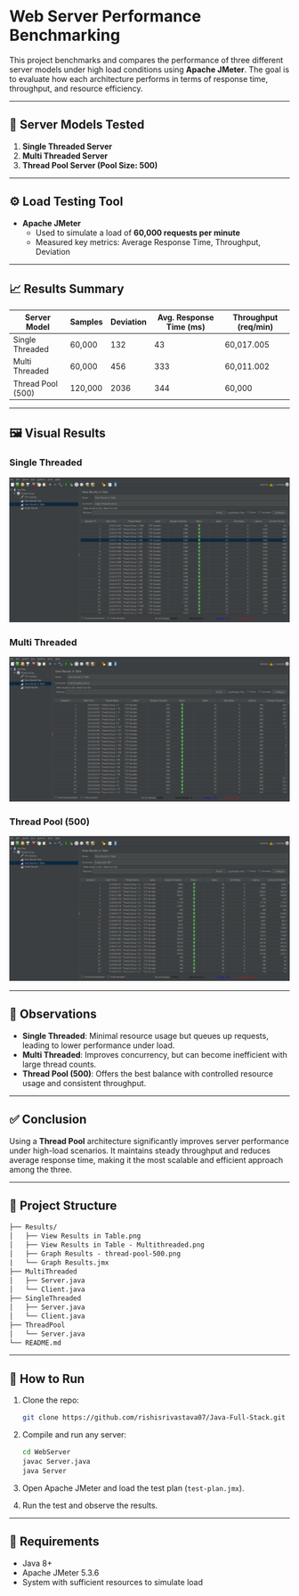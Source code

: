 # Web Server Performance Benchmarking

This project benchmarks and compares the performance of three different server models under high load conditions using **Apache JMeter**. The goal is to evaluate how each architecture performs in terms of response time, throughput, and resource efficiency.

---

## 📌 Server Models Tested

1. **Single Threaded Server**
2. **Multi Threaded Server**
3. **Thread Pool Server (Pool Size: 500)**

---

## ⚙️ Load Testing Tool

- **Apache JMeter**
  - Used to simulate a load of **60,000 requests per minute**
  - Measured key metrics: Average Response Time, Throughput, Deviation

---

## 📈 Results Summary

| Server Model         | Samples  | Deviation | Avg. Response Time (ms) | Throughput (req/min) |
|----------------------|----------|-----------|--------------------------|----------------------|
| Single Threaded      | 60,000   | 132       | 43                       | 60,017.005           |
| Multi Threaded       | 60,000   | 456       | 333                      | 60,011.002           |
| Thread Pool (500)    | 120,000  | 2036      | 344                      | 60,000               |

---

## 🖼️ Visual Results

### Single Threaded
![Single Threaded](./Results/View%20Results%20in%20Table.png)

### Multi Threaded
![Multi Threaded](./Results/View%20Results%20in%20Table%20-%20Multithreaded.png)

### Thread Pool (500)
![Thread Pool](./Results/View%20Results%20in%20Table%20-%20thread-pool-500.png)

---

## 🧐 Observations

- **Single Threaded**: Minimal resource usage but queues up requests, leading to lower performance under load.
- **Multi Threaded**: Improves concurrency, but can become inefficient with large thread counts.
- **Thread Pool (500)**: Offers the best balance with controlled resource usage and consistent throughput.

---

## ✅ Conclusion

Using a **Thread Pool** architecture significantly improves server performance under high-load scenarios. It maintains steady throughput and reduces average response time, making it the most scalable and efficient approach among the three.

---

## 📂 Project Structure

```
├── Results/
│   ├── View Results in Table.png
│   ├── View Results in Table - Multithreaded.png
│   ├── Graph Results - thread-pool-500.png
|   └── Graph Results.jmx
├── MultiThreaded
│   ├── Server.java
│   └── Client.java
├── SingleThreaded
│   ├── Server.java
│   └── Client.java
├── ThreadPool
│   └── Server.java
└── README.md

````

---

## 🚀 How to Run

1. Clone the repo:
   ```bash
   git clone https://github.com/rishisrivastava07/Java-Full-Stack.git
   
   ```

2. Compile and run any server:

   ```bash
   cd WebServer
   javac Server.java
   java Server
   ```

3. Open Apache JMeter and load the test plan (`test-plan.jmx`).

4. Run the test and observe the results.

---

## 🧪 Requirements

* Java 8+
* Apache JMeter 5.3.6
* System with sufficient resources to simulate load

